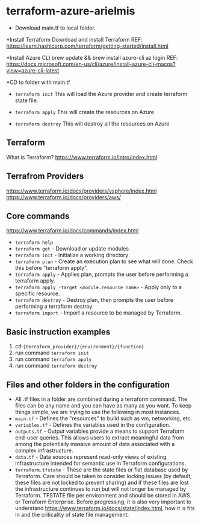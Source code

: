 # terraform-azure-arielmis

* Download main.tf to local folder.

*Install Terraform
Download and install Terraform
REF: https://learn.hashicorp.com/terraform/getting-started/install.html

*Install Azure CLI
brew update && brew install azure-cli
az login
REF: https://docs.microsoft.com/en-us/cli/azure/install-azure-cli-macos?view=azure-cli-latest

*CD to folder with main.tf

* `terraform init`
This will load the Azure provider and create terraform state file.

* `terraform apply`
This will create the resources on Azure

* `terraform destroy`
This will destroy all the resources on Azure



## Terraform
What is Terraform?
https://www.terraform.io/intro/index.html

## Terrafrom Providers
https://www.terraform.io/docs/providers/vsphere/index.html
https://www.terraform.io/docs/providers/aws/

## Core commands
https://www.terraform.io/docs/commands/index.html
* `terraform help`
* `terraform get` - Download or update modules
* `terraform init` - Initialize a working directory
* `terraform plan` - Create an execution plan to see what will done. Check this before "terraform apply".
* `terraform apply` - Applies plan, prompts the user before performing a terraform apply.
* `terraform apply -target <module.resource name>` - Apply only to a specific resource.
* `terraform destroy` - Destroy plan, then prompts the user before performing a terraform destroy
* `terraform import`  - Import a resource to be managed by Terraform.

## Basic instruction examples
1. cd `{terraform_provider}/{environment}/{function}`
2. run command `terraform init`
3. run command `terraform apply`
4. run command `terraform destroy`

## Files and other folders in the configuration
* All .tf files in a folder are combined during a terraform command. The files can be any name and you can have as many as you want. To keep things simple, we are trying to use the following in most instances.
* `main.tf` - Defines the "resources" to build such as vm, networking, etc.
* `variables.tf` - Defines the variables used in the configuration.
* `outputs.tf` - Output variables provide a means to support Terraform end-user queries. This allows users to extract meaningful data from among the potentially massive amount of data associated with a complex infrastructure.
* `data.tf` - Data sources represent read-only views of existing infrastructure intended for semantic use in Terraform configurations.
* `terraform.tfstate` - These are the state files or flat database used by Terraform. Care should be taken to consider locking issues (by default, these files are not locked to prevent sharing) and if these files are lost the infrastructure continues to run but will not longer be managed by Terraform. TFSTATE file per environment and should be stored in AWS or Terraform Enterprise. Before progressing, it is also very important to understand https://www.terraform.io/docs/state/index.html, how it is fits in and the criticality of state file management.

